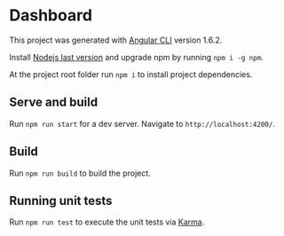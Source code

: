 # Dashboard

This project was generated with [Angular CLI](https://github.com/angular/angular-cli) version 1.6.2.

Install [Nodejs last version](https://nodejs.org/it/download/) and upgrade npm by running `npm i -g npm`.

At the project root folder run `npm i` to install project dependencies.

## Serve and build

Run `npm run start` for a dev server. Navigate to `http://localhost:4200/`. 


## Build

Run `npm run build` to build the project.

## Running unit tests

Run `npm run test` to execute the unit tests via [Karma](https://karma-runner.github.io).
